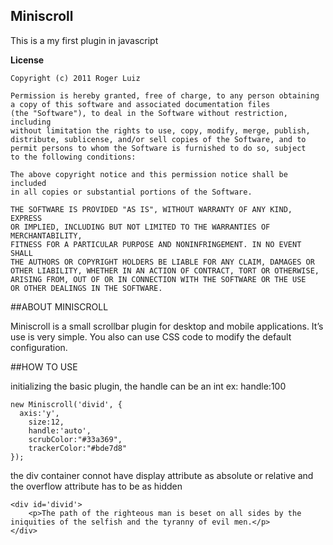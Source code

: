 ## Miniscroll

This is a my first plugin in javascript

**License**

```
Copyright (c) 2011 Roger Luiz

Permission is hereby granted, free of charge, to any person obtaining 
a copy of this software and associated documentation files 
(the "Software"), to deal in the Software without restriction, including 
without limitation the rights to use, copy, modify, merge, publish, 
distribute, sublicense, and/or sell copies of the Software, and to 
permit persons to whom the Software is furnished to do so, subject 
to the following conditions:

The above copyright notice and this permission notice shall be included 
in all copies or substantial portions of the Software.

THE SOFTWARE IS PROVIDED "AS IS", WITHOUT WARRANTY OF ANY KIND, EXPRESS 
OR IMPLIED, INCLUDING BUT NOT LIMITED TO THE WARRANTIES OF MERCHANTABILITY, 
FITNESS FOR A PARTICULAR PURPOSE AND NONINFRINGEMENT. IN NO EVENT SHALL 
THE AUTHORS OR COPYRIGHT HOLDERS BE LIABLE FOR ANY CLAIM, DAMAGES OR 
OTHER LIABILITY, WHETHER IN AN ACTION OF CONTRACT, TORT OR OTHERWISE, 
ARISING FROM, OUT OF OR IN CONNECTION WITH THE SOFTWARE OR THE USE 
OR OTHER DEALINGS IN THE SOFTWARE.
```

##ABOUT MINISCROLL

Miniscroll is a small scrollbar plugin for desktop and mobile applications.
It’s use is very simple. You also can use CSS code to modify the default configuration.


##HOW TO USE

initializing the basic plugin, the handle can be an int ex: handle:100
```
new Miniscroll('divid', {
  axis:'y',
	size:12, 
	handle:'auto',
	scrubColor:"#33a369", 
	trackerColor:"#bde7d8"
});
```						

the div container connot have display attribute as absolute or relative and the overflow attribute has to be as hidden
```
<div id='divid'>
	<p>The path of the righteous man is beset on all sides by the iniquities of the selfish and the tyranny of evil men.</p>
</div>
```